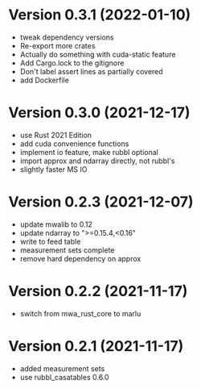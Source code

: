 <!-- markdownlint-disable=MD025 -->

# Version 0.3.1 (2022-01-10)

- tweak dependency versions
- Re-export more crates
- Actually do something with cuda-static feature
- Add Cargo.lock to the gitignore
- Don't label assert lines as partially covered
- add Dockerfile

# Version 0.3.0 (2021-12-17)

- use Rust 2021 Edition
- add cuda convenience functions
- implement io feature, make rubbl optional
- import approx and ndarray directly, not rubbl's
- slightly faster MS IO 

# Version 0.2.3 (2021-12-07)

- update mwalib to 0.12
- update ndarray to ">=0.15.4,<0.16"
- write to feed table
- measurement sets complete
- remove hard dependency on approx

# Version 0.2.2 (2021-11-17)

- switch from mwa_rust_core to marlu

# Version 0.2.1 (2021-11-17)

- added measurement sets
- use rubbl_casatables 0.6.0